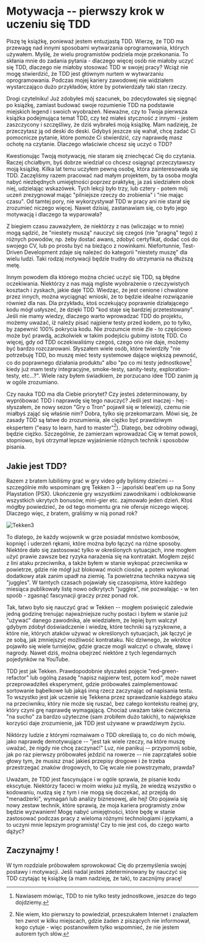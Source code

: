 # Motywacja -- pierwszy krok w uczeniu się TDD

Piszę tę książkę, ponieważ jestem entuzjastą TDD. Wierzę, że TDD ma przewagę nad innymi sposobami wytwarzania oprogramowania, których używałem. 
Myślę, że wielu programistów podziela moje przekonania. To skłania mnie do zadania pytania - dlaczego więcej osób nie miałoby uczyć się TDD, dlaczego nie miałoby stosować TDD w swojej pracy? Wciąż nie mogę stwierdzić, że TDD jest głównym nurtem w wytwarzaniu oprogramowania. Podczas mojej kariery zawodowej nie widziałem wystarczająco dużo przykładów, które by potwierdzały taki stan rzeczy.

Drogi czytelniku! Już zdobyłeś mój szacunek, bo zdecydowałeś się sięgnąć po książkę, zamiast budować swoje rozumienie TDD na podstawie miejskich legend i swoich wyobrażeń. Nieważne, czy to Twoja pierwsza książka podejmująca temat TDD, czy też miałeś styczność z innymi - jestem zaszczycony i szczęśliwy, że dziś wybrałeś moją książkę. Mam nadzieję, że przeczytasz ją od deski do deski. Gdybyś jeszcze się wahał, chcę zadać Ci pomocnicze pytanie, które pomoże Ci stwierdzić, czy naprawdę masz ochotę na czytanie. Dlaczego właściwie chcesz się uczyć o TDD?

Kwestionując Twoją motywację, nie staram się zniechęcać Cię do czytania. Raczej chciałbym, byś dobrze wiedział co chcesz osiągnąć przeczytawszy moją książkę. Kilka lat temu uczyłem pewną osobę, która zainteresowała się TDD.  Zaczęliśmy razem pracować nad małym projektem, by ta osoba mogła nabyć niezbędnych umiejętności poprzez praktykę, ja zaś siedziałem obok niej, udzielając wskazówek. Tych lekcji było trzy, lub cztery - potem mój uczeń zrezygnował mając "pilniejsze rzeczy do zrobienia" i "nie mając czasu". Od tamtej pory, nie wykorzystywał TDD w pracy ani nie starał się zrozumieć niczego więcej. Nawet dzisiaj, zastanawiam się, co było jego motywacją i dlaczego ta wyparowała?

Z biegiem czasu zauważyłem, że niektórzy z nas (wliczając w to mnie) mogą sądzić, że "niestety muszą" nauczyć się czegoś (nie "pragną" tego) z różnych powodów, np. żeby dostać awans, zdobyć certyfikat, dodać coś do swojego CV, lub po prostu być na bieżąco z nowinkami. Niefortunnie, Test-Driven Development zdaje się należeć do kategorii "niestety muszę" dla wielu ludzi. Taki rodzaj motywacji będzie trudny do utrzymania na dłuższą metę.

Innym powodem dla którego można chcieć uczyć się TDD, są błędne oczekiwania. Niektórzy z nas mają mgliste wyobrażenie o rzeczywistych kosztach i zyskach, jakie daje TDD. Wiedząc, że jest cenione i chwalone przez innych, można wyciągnąć wnioski, że to będzie idealne rozwiązanie również dla nas. 
Dla przykładu, ktoś oczekujący poprawnie działającego kodu mógł usłyszeć, że dzięki TDD "kod staje się bardziej przetestowany". Jeśli nie mamy wiedzy, dlaczego warto wprowadzać TDD do projektu, możemy uważać, iż należy pisać najpierw testy przed kodem, po to tylko, by zapewnić 100% pokrycia kodu. Nie zrozumcie mnie źle - to częściowo może być prawdą, aczkolwiek w takim podejściu gubimy istotę TDD. Co więcej, gdy od TDD oczekiwaliśmy czegoś, czego ono nie daje, możemy być bardzo rozczarowani. Słyszałem wiele osób, które twierdziły "nie potrzebuję TDD, bo muszę mieć testy systemowe dające większą pewność, co do poprawnego działania produktu" albo "po co mi testy jednostkowe[^notonlyunittests] kiedy już mam testy integracyjne, smoke-testy, sanity-testy, exploration-testy, etc...?". Wiele razy byłem świadkiem, że porzucano idee TDD zanim ją w ogóle zrozumiano.

Czy nauka TDD ma dla Ciebie priorytet? Czy jesteś zdeterminowany, by wypróbować TDD i naprawdę się tego nauczyć? Jeśli jest inaczej - hej - słyszałem, że nowy sezon "Gry o Tron" pojawił się w telewizji, czemu nie miałbyś zająć się właśnie nim? Dobra, tylko się przekomarzam. 
Mówi się, że zasady TDD są łatwe do zrozumienia, ale ciężko być prawdziwym ekspertem ("easy to learn, hard to master"[^easytolearn]). Dlatego, bez odrobiny odwagi, będzie ciężko. Szczególnie, że zamierzam wprowadzać Cię w temat powoli, stopniowo, byś otrzymał lepsze wyjaśnienie różnych technik i sposobów pisania.

Jakie jest TDD?
------------------

Razem z bratem lubiliśmy grać w gry video gdy byliśmy dziećmi -- szczególnie miło wspominam grę Tekken 3 -- japoński beat'em up na Sony Playstation (PSX). Ukończenie gry wszystkimi zawodnikami i odblokowanie wszystkich ukrytych bonusów, mini-gier etc. zajmowało jeden dzień. Ktoś mógłby powiedzieć, że od tego momentu gra nie oferuje niczego więcej. Dlaczego więc, z bratem, graliśmy w nią ponad rok?

![Tekken3](images/Tekken3-gray.png)

To dlatego, że każdy wojownik w grze posiadał mnóstwo kombosów, kopnięć i uderzeń rękami, które można było łączyć na różne sposoby. Niektóre dało się zastosować tylko w określonych sytuacjach, inne mogłem użyć prawie zawsze bez ryzyka narażenia się na kontratakt. Mogłem zejść z lini ataku przeciwnika, a także byłem w stanie wykopać przeciwnika w powietrze, gdzie nie mógł już blokować moich ciosów, a potem wykonać dodatkowy atak zanim upadł na ziemię. Ta powietrzna technika nazywa się "juggles". W tamtych czasach pojawiały się czasopisma, które każdego miesiąca publikowały listę nowo odkrytych "juggles", nie pozwalając - w ten spoób - zgasnąć fascynacji graczy przez ponad rok.

Tak, łatwo było się nauczyć grać w Tekken -- mogłem poświęcić zaledwie jedną godzinę trenując najważniejsze ruchy postaci i byłem w stanie już "używać" danego zawodnika, ale wiedziałem, że lepiej bym walczył gdybym zdobył doświadczenie i wiedzę, które techniki są ryzykowne, a które nie, których ataków używać w określonych sytuacjach, jak łączyć je ze sobą, jak zmniejszyć możliwość kontrataku. Nic dziwnego, że wkrótce pojawiło się wiele turniejów, gdzie gracze mogli walczyć o chwałę, sławę i nagrody. Nawet dziś, można obejrzeć niektóre z tych legendarnych pojedynków na YouTube.

TDD jest jak Tekken. Prawdopodobnie słyszałeś pojęcie "red-green-refactor" lub ogólną zasadę "napisz najpierw test, potem kod", może nawet przeprowadziłeś eksperyment, gdzie próbowałeś zaimplementować sortowanie bąbelkowe lub jakąś inną rzecz zaczynając od napisania testu. To wszystko jest jak uczenie się Tekkena przez sprawdzanie każdego ataku na przeciwniku, który nie może się ruszać, bez całego kontekstu realnej gry, który czyni grę naprawdę wymagającą. Chociaż uważam takie ćwiczenia "na sucho" za bardzo użyteczne (sam zrobiłem dużo takich), to największe korzyści daje zrozumienie, jak TDD jest używane w prawdziwym życiu.

Niktórzy ludzie z którymi rozmaiwam o TDD określają to, co do nich mówię, jako naprawdę demotywujące -- "jest tak wiele rzeczy, na które muszę uważać, że ​​nigdy nie chcę zaczynać!" Luz, nie panikuj -- przypomnij sobie, jak po raz pierwszy próbowałeś jeździć na rowerze -- nie zaprzątałeś sobie głowy tym, że musisz znać jakieś przepisy drogowe i że trzeba przestrzegać znaków drogowych, to Cię wcale nie powstrzymało, prawda?

Uważam, że TDD jest fascynujące i w ogóle sprawia, że pisanie kodu ekscytuje. Niektórzy faceci w moim wieku już myślą, że wiedzą wszystko o kodowaniu, nudzą się z tym i nie mogą się doczekać, aż przejdą do "menadżerki", wymagań lub analizy biznesowej, ale hej! Oto pojawia się nowy zestaw technik, które sprawią, że moja kariera programisty znów będzie wyzwaniem! Mogę nabyć umiejętności, które będę w stanie zastosować podczas pracy z wieloma różnymi technologiami i językami, a to uczyni mnie lepszym programistą! Czy to nie jest coś, do czego warto dążyć?

## Zaczynajmy !

W tym rozdziale próbowałem sprowokować Cię do przemyślenia swojej postawy i motywacji. Jeśli nadal jesteś zdeterminowany by nauczyć się TDD czytając tę ​​książkę (a mam nadzieję, że tak), to zacznijmy pracę!

[^easytolearn]: Nie wiem, kto pierwszy to powiedział, przeszukałem Internet i znalazłem ten zwrot w kilku miejscach, gdzie żaden z piszących nie informował, kogo cytuje - więc postanowiłem tylko wspomnieć, że nie jestem autorem tych słów.

[^notonlyunittests]: Nawiasem mówiąc, TDD to nie tylko testy jednostkowe, jeszcze do tego dojdziemy.


